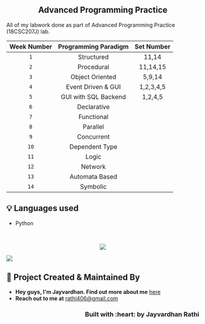 <h2 align="center">Advanced Programming Practice</h2>

All of my labwork done as part of Advanced Programming Practice (18CSC207J) lab.

| Week Number | Programming Paradigm |Set Number|
|:------------:|:--------------------:|:--:|
| `1` | Structured |11,14|  
| `2` | Procedural |11,14,15| 
| `3` | Object Oriented |5,9,14|
| `4` |  Event Driven & GUI |1,2,3,4,5|
| `5` | GUI with SQL Backend |1,2,4,5|
| `6` | Declarative| |
| `7` | Functional | |
| `8` | Parallel | |
| `9` | Concurrent| |
| `10`| Dependent Type| |
| `11`| Logic| |
| `12`| Network| |
| `13`| Automata Based| |
| `14`| Symbolic| |


## :bulb: Languages used

- Python

<br>
<p align="center"><img src="https://img.shields.io/badge/Contributors-black?logo=github&style=for-the-badge" />
<p>
  <a href="https://github.com/ComputerScientist-01/Advanced-Programming-Practice/graphs/contributors">
    <img src="https://contrib.rocks/image?repo=ComputerScientist-01/Advanced-Programming-Practice" />
  </a>
</p>


<!-- CONTACT --> 
## :man: Project Created & Maintained By

- **Hey guys, I'm Jayvardhan. Find out more about me** [ here](https://linkedin.com/in/rathi406)  
- **Reach out to me at** [rathi406@gmail.com](rathi406@gmail.com)  


<h3 align="right">Built with :heart: by Jayvardhan Rathi</h3>
